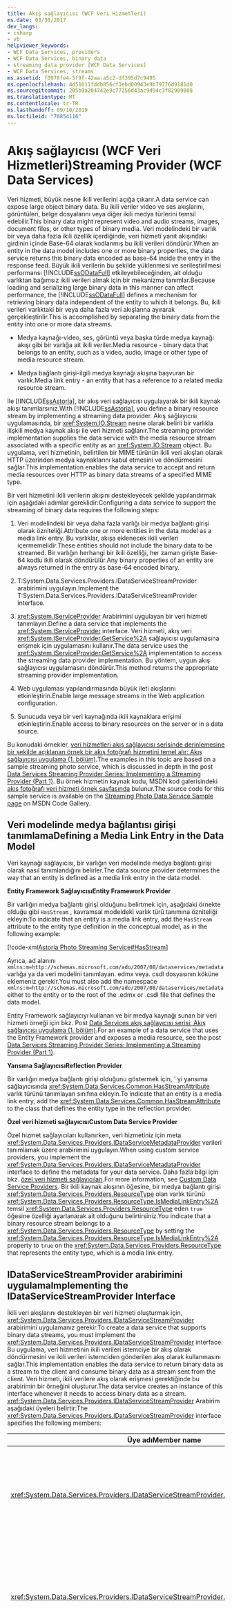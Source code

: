 ```yaml
---
title: Akış sağlayıcısı (WCF Veri Hizmetleri)
ms.date: 03/30/2017
dev_langs:
- csharp
- vb
helpviewer_keywords:
- WCF Data Services, providers
- WCF Data Services, binary data
- streaming data provider [WCF Data Services]
- WCF Data Services, streams
ms.assetid: f0978fe4-5f9f-42aa-a5c2-df395d7c9495
ms.openlocfilehash: 4d51011fddb856cf1ebd00943e9b79776d9181d0
ms.sourcegitcommit: 205b9a204742e9c77256d43ac9d94c3f82909808
ms.translationtype: MT
ms.contentlocale: tr-TR
ms.lasthandoff: 09/10/2019
ms.locfileid: "70854116"
---
```

# <a name="streaming-provider-wcf-data-services"></a><span data-ttu-id="db31a-102">Akış sağlayıcısı (WCF Veri Hizmetleri)</span><span class="sxs-lookup"><span data-stu-id="db31a-102">Streaming Provider (WCF Data Services)</span></span>

<span data-ttu-id="db31a-103">Veri hizmeti, büyük nesne ikili verilerini açığa çıkarır.</span><span class="sxs-lookup"><span data-stu-id="db31a-103">A data service can expose large object binary data.</span></span> <span data-ttu-id="db31a-104">Bu ikili veriler video ve ses akışlarını, görüntüleri, belge dosyalarını veya diğer ikili medya türlerini temsil edebilir.</span><span class="sxs-lookup"><span data-stu-id="db31a-104">This binary data might represent video and audio streams, images, document files, or other types of binary media.</span></span> <span data-ttu-id="db31a-105">Veri modelindeki bir varlık bir veya daha fazla ikili özellik içerdiğinde, veri hizmeti yanıt akışındaki girdinin içinde Base-64 olarak kodlanmış bu ikili verileri döndürür.</span><span class="sxs-lookup"><span data-stu-id="db31a-105">When an entity in the data model includes one or more binary properties, the data service returns this binary data encoded as base-64 inside the entry in the response feed.</span></span> <span data-ttu-id="db31a-106">Büyük ikili verilerin bu şekilde yüklenmesi ve serileştirilmesi performansı [!INCLUDE[ssODataFull](../../../../includes/ssodatafull-md.md)] etkileyebileceğinden, ait olduğu varlıktan bağımsız ikili verileri almak için bir mekanizma tanımlar.</span><span class="sxs-lookup"><span data-stu-id="db31a-106">Because loading and serializing large binary data in this manner can affect performance, the [!INCLUDE[ssODataFull](../../../../includes/ssodatafull-md.md)] defines a mechanism for retrieving binary data independent of the entity to which it belongs.</span></span> <span data-ttu-id="db31a-107">Bu, ikili verileri varlıktaki bir veya daha fazla veri akışlarına ayırarak gerçekleştirilir.</span><span class="sxs-lookup"><span data-stu-id="db31a-107">This is accomplished by separating the binary data from the entity into one or more data streams.</span></span>

- <span data-ttu-id="db31a-108">Medya kaynağı-video, ses, görüntü veya başka türde medya kaynağı akışı gibi bir varlığa ait ikili veriler.</span><span class="sxs-lookup"><span data-stu-id="db31a-108">Media resource - binary data that belongs to an entity, such as a video, audio, image or other type of media resource stream.</span></span>

- <span data-ttu-id="db31a-109">Medya bağlantı girişi-ilgili medya kaynağı akışına başvuran bir varlık.</span><span class="sxs-lookup"><span data-stu-id="db31a-109">Media link entry - an entity that has a reference to a related media resource stream.</span></span>

<span data-ttu-id="db31a-110">İle [!INCLUDE[ssAstoria](../../../../includes/ssastoria-md.md)], bir akış veri sağlayıcısı uygulayarak bir ikili kaynak akışı tanımlarsınız.</span><span class="sxs-lookup"><span data-stu-id="db31a-110">With [!INCLUDE[ssAstoria](../../../../includes/ssastoria-md.md)], you define a binary resource stream by implementing a streaming data provider.</span></span> <span data-ttu-id="db31a-111">Akış sağlayıcısı uygulamasında, bir <xref:System.IO.Stream> nesne olarak belirli bir varlıkla ilişkili medya kaynak akışı ile veri hizmeti sağlanır.</span><span class="sxs-lookup"><span data-stu-id="db31a-111">The streaming provider implementation supplies the data service with the media resource stream associated with a specific entity as an <xref:System.IO.Stream> object.</span></span> <span data-ttu-id="db31a-112">Bu uygulama, veri hizmetinin, belirtilen bir MIME türünün ikili veri akışları olarak HTTP üzerinden medya kaynaklarını kabul etmesini ve döndürmesini sağlar.</span><span class="sxs-lookup"><span data-stu-id="db31a-112">This implementation enables the data service to accept and return media resources over HTTP as binary data streams of a specified MIME type.</span></span>

<span data-ttu-id="db31a-113">Bir veri hizmetini ikili verilerin akışını destekleyecek şekilde yapılandırmak için aşağıdaki adımlar gereklidir:</span><span class="sxs-lookup"><span data-stu-id="db31a-113">Configuring a data service to support the streaming of binary data requires the following steps:</span></span>

1. <span data-ttu-id="db31a-114">Veri modelindeki bir veya daha fazla varlığı bir medya bağlantı girişi olarak özniteliği.</span><span class="sxs-lookup"><span data-stu-id="db31a-114">Attribute one or more entities in the data model as a media link entry.</span></span> <span data-ttu-id="db31a-115">Bu varlıklar, akışa eklenecek ikili verileri içermemelidir.</span><span class="sxs-lookup"><span data-stu-id="db31a-115">These entities should not include the binary data to be streamed.</span></span> <span data-ttu-id="db31a-116">Bir varlığın herhangi bir ikili özelliği, her zaman girişte Base-64 kodlu ikili olarak döndürülür.</span><span class="sxs-lookup"><span data-stu-id="db31a-116">Any binary properties of an entity are always returned in the entry as base-64 encoded binary.</span></span>

2. <span data-ttu-id="db31a-117">T:System.Data.Services.Providers.IDataServiceStreamProvider arabirimini uygulayın.</span><span class="sxs-lookup"><span data-stu-id="db31a-117">Implement the T:System.Data.Services.Providers.IDataServiceStreamProvider interface.</span></span>

3. <span data-ttu-id="db31a-118"><xref:System.IServiceProvider> Arabirimini uygulayan bir veri hizmeti tanımlayın.</span><span class="sxs-lookup"><span data-stu-id="db31a-118">Define a data service that implements the <xref:System.IServiceProvider> interface.</span></span> <span data-ttu-id="db31a-119">Veri hizmeti, akış veri <xref:System.IServiceProvider.GetService%2A> sağlayıcısı uygulamasına erişmek için uygulamasını kullanır.</span><span class="sxs-lookup"><span data-stu-id="db31a-119">The data service uses the <xref:System.IServiceProvider.GetService%2A> implementation to access the streaming data provider implementation.</span></span> <span data-ttu-id="db31a-120">Bu yöntem, uygun akış sağlayıcısı uygulamasını döndürür.</span><span class="sxs-lookup"><span data-stu-id="db31a-120">This method returns the appropriate streaming provider implementation.</span></span>

4. <span data-ttu-id="db31a-121">Web uygulaması yapılandırmasında büyük ileti akışlarını etkinleştirin.</span><span class="sxs-lookup"><span data-stu-id="db31a-121">Enable large message streams in the Web application configuration.</span></span>

5. <span data-ttu-id="db31a-122">Sunucuda veya bir veri kaynağında ikili kaynaklara erişimi etkinleştirin.</span><span class="sxs-lookup"><span data-stu-id="db31a-122">Enable access to binary resources on the server or in a data source.</span></span>

<span data-ttu-id="db31a-123">Bu konudaki örnekler, [veri hizmetleri akış sağlayıcısı serisinde derinlemesine bir şekilde açıklanan örnek bir akış fotoğrafı hizmetini temel alır: Akış sağlayıcısı uygulama (1. bölüm)](https://go.microsoft.com/fwlink/?LinkID=198989).</span><span class="sxs-lookup"><span data-stu-id="db31a-123">The examples in this topic are based on a sample streaming photo service, which is discussed in depth in the post [Data Services Streaming Provider Series: Implementing a Streaming Provider (Part 1)](https://go.microsoft.com/fwlink/?LinkID=198989).</span></span> <span data-ttu-id="db31a-124">Bu örnek hizmetin kaynak kodu, MSDN kod galerisindeki [akış fotoğrafı veri hizmeti örnek sayfasında](https://go.microsoft.com/fwlink/?LinkID=198988) bulunur.</span><span class="sxs-lookup"><span data-stu-id="db31a-124">The source code for this sample service is available on the [Streaming Photo Data Service Sample page](https://go.microsoft.com/fwlink/?LinkID=198988) on MSDN Code Gallery.</span></span>

## <a name="defining-a-media-link-entry-in-the-data-model"></a><span data-ttu-id="db31a-125">Veri modelinde medya bağlantısı girişi tanımlama</span><span class="sxs-lookup"><span data-stu-id="db31a-125">Defining a Media Link Entry in the Data Model</span></span>

<span data-ttu-id="db31a-126">Veri kaynağı sağlayıcısı, bir varlığın veri modelinde medya bağlantı girişi olarak nasıl tanımlandığını belirler.</span><span class="sxs-lookup"><span data-stu-id="db31a-126">The data source provider determines the way that an entity is defined as a media link entry in the data model.</span></span>

<span data-ttu-id="db31a-127">**Entity Framework Sağlayıcısı**</span><span class="sxs-lookup"><span data-stu-id="db31a-127">**Entity Framework Provider**</span></span>

<span data-ttu-id="db31a-128">Bir varlığın medya bağlantı girişi olduğunu belirtmek için, aşağıdaki örnekte olduğu gibi `HasStream` , kavramsal modeldeki varlık türü tanımına özniteliği ekleyin:</span><span class="sxs-lookup"><span data-stu-id="db31a-128">To indicate that an entity is a media link entry, add the `HasStream` attribute to the entity type definition in the conceptual model, as in the following example:</span></span>

[!code-xml[Astoria Photo Streaming Service#HasStream](../../../../samples/snippets/xml/VS_Snippets_Misc/astoria_photo_streaming_service/xml/photodata.edmx#hasstream)]

<span data-ttu-id="db31a-129">Ayrıca, ad alanını `xmlns:m=http://schemas.microsoft.com/ado/2007/08/dataservices/metadata` varlığa ya da veri modelini tanımlayan. edmx veya. csdl dosyasının köküne eklemeniz gerekir.</span><span class="sxs-lookup"><span data-stu-id="db31a-129">You must also add the namespace `xmlns:m=http://schemas.microsoft.com/ado/2007/08/dataservices/metadata` either to the entity or to the root of the .edmx or .csdl file that defines the data model.</span></span>

<span data-ttu-id="db31a-130">Entity Framework sağlayıcıyı kullanan ve bir medya kaynağı sunan bir veri hizmeti örneği için bkz. Post [Data Services akış sağlayıcısı serisi: Akış sağlayıcısı uygulama (1. bölüm)](https://go.microsoft.com/fwlink/?LinkID=198989).</span><span class="sxs-lookup"><span data-stu-id="db31a-130">For an example of a data service that uses the Entity Framework provider and exposes a media resource, see the post [Data Services Streaming Provider Series: Implementing a Streaming Provider (Part 1)](https://go.microsoft.com/fwlink/?LinkID=198989).</span></span>

<span data-ttu-id="db31a-131">**Yansıma Sağlayıcısı**</span><span class="sxs-lookup"><span data-stu-id="db31a-131">**Reflection Provider**</span></span>

<span data-ttu-id="db31a-132">Bir varlığın medya bağlantı girişi olduğunu göstermek için, ' yi yansıma sağlayıcısında <xref:System.Data.Services.Common.HasStreamAttribute> varlık türünü tanımlayan sınıfına ekleyin.</span><span class="sxs-lookup"><span data-stu-id="db31a-132">To indicate that an entity is a media link entry, add the <xref:System.Data.Services.Common.HasStreamAttribute> to the class that defines the entity type in the reflection provider.</span></span>

<span data-ttu-id="db31a-133">**Özel veri hizmeti sağlayıcısı**</span><span class="sxs-lookup"><span data-stu-id="db31a-133">**Custom Data Service Provider**</span></span>

<span data-ttu-id="db31a-134">Özel hizmet sağlayıcıları kullanırken, veri hizmetiniz için meta <xref:System.Data.Services.Providers.IDataServiceMetadataProvider> verileri tanımlamak üzere arabirimini uygulayın.</span><span class="sxs-lookup"><span data-stu-id="db31a-134">When using custom service providers, you implement the <xref:System.Data.Services.Providers.IDataServiceMetadataProvider> interface to define the metadata for your data service.</span></span> <span data-ttu-id="db31a-135">Daha fazla bilgi için bkz. [özel veri hizmeti sağlayıcıları](custom-data-service-providers-wcf-data-services.md).</span><span class="sxs-lookup"><span data-stu-id="db31a-135">For more information, see [Custom Data Service Providers](custom-data-service-providers-wcf-data-services.md).</span></span> <span data-ttu-id="db31a-136">Bir ikili kaynak akışının öğesine, bir medya bağlantı girişi <xref:System.Data.Services.Providers.ResourceType> olan varlık türünü <xref:System.Data.Services.Providers.ResourceType.IsMediaLinkEntry%2A> temsil <xref:System.Data.Services.Providers.ResourceType> eden `true` öğesine özelliği ayarlanarak ait olduğunu belirtirsiniz.</span><span class="sxs-lookup"><span data-stu-id="db31a-136">You indicate that a binary resource stream belongs to a <xref:System.Data.Services.Providers.ResourceType> by setting the <xref:System.Data.Services.Providers.ResourceType.IsMediaLinkEntry%2A> property to `true` on the <xref:System.Data.Services.Providers.ResourceType> that represents the entity type, which is a media link entry.</span></span>

## <a name="implementing-the-idataservicestreamprovider-interface"></a><span data-ttu-id="db31a-137">IDataServiceStreamProvider arabirimini uygulama</span><span class="sxs-lookup"><span data-stu-id="db31a-137">Implementing the IDataServiceStreamProvider Interface</span></span>

<span data-ttu-id="db31a-138">İkili veri akışlarını destekleyen bir veri hizmeti oluşturmak için, <xref:System.Data.Services.Providers.IDataServiceStreamProvider> arabirimini uygulamanız gerekir.</span><span class="sxs-lookup"><span data-stu-id="db31a-138">To create a data service that supports binary data streams, you must implement the <xref:System.Data.Services.Providers.IDataServiceStreamProvider> interface.</span></span> <span data-ttu-id="db31a-139">Bu uygulama, veri hizmetinin ikili verileri istemciye bir akış olarak döndürmesini ve ikili verileri istemciden gönderilen akış olarak kullanmasını sağlar.</span><span class="sxs-lookup"><span data-stu-id="db31a-139">This implementation enables the data service to return binary data as a stream to the client and consume binary data as a stream sent from the client.</span></span> <span data-ttu-id="db31a-140">Veri hizmeti, ikili verilere akış olarak erişmesi gerektiğinde bu arabirimin bir örneğini oluşturur.</span><span class="sxs-lookup"><span data-stu-id="db31a-140">The data service creates an instance of this interface whenever it needs to access binary data as a stream.</span></span> <span data-ttu-id="db31a-141"><xref:System.Data.Services.Providers.IDataServiceStreamProvider> Arabirim aşağıdaki üyeleri belirtir:</span><span class="sxs-lookup"><span data-stu-id="db31a-141">The <xref:System.Data.Services.Providers.IDataServiceStreamProvider> interface specifies the following members:</span></span>

|<span data-ttu-id="db31a-142">Üye adı</span><span class="sxs-lookup"><span data-stu-id="db31a-142">Member name</span></span>|<span data-ttu-id="db31a-143">Açıklama</span><span class="sxs-lookup"><span data-stu-id="db31a-143">Description</span></span>|
|-----------------|-----------------|
|<xref:System.Data.Services.Providers.IDataServiceStreamProvider.DeleteStream%2A>|<span data-ttu-id="db31a-144">Bu yöntem, medya bağlantısı girişi silindiğinde ilgili medya kaynağını silmek için veri hizmeti tarafından çağrılır.</span><span class="sxs-lookup"><span data-stu-id="db31a-144">This method is invoked by the data service to delete the corresponding media resource when its media link entry is deleted.</span></span> <span data-ttu-id="db31a-145">Uygulamasını uyguladığınızda, bu yöntem sağlanan medya bağlantısı girdisiyle ilişkili medya kaynağını silen kodu içerir. <xref:System.Data.Services.Providers.IDataServiceStreamProvider></span><span class="sxs-lookup"><span data-stu-id="db31a-145">When you implement <xref:System.Data.Services.Providers.IDataServiceStreamProvider>, this method contains the code that deletes the media resource associated with the supplied media link entry.</span></span>|
|<xref:System.Data.Services.Providers.IDataServiceStreamProvider.GetReadStream%2A>|<span data-ttu-id="db31a-146">Bu yöntem, bir medya kaynağını akış olarak döndürmek için veri hizmeti tarafından çağrılır.</span><span class="sxs-lookup"><span data-stu-id="db31a-146">This method is invoked by the data service to return a media resource as a stream.</span></span> <span data-ttu-id="db31a-147">Uygulamasını uyguladığınızda, bu yöntem, veri hizmeti tarafından sağlanan medya bağlantı girdisiyle ilişkili döndürülen medya kaynağına kullanılan bir akış sağlayan kodu içerir. <xref:System.Data.Services.Providers.IDataServiceStreamProvider></span><span class="sxs-lookup"><span data-stu-id="db31a-147">When you implement <xref:System.Data.Services.Providers.IDataServiceStreamProvider>, this method contains the code that provides a stream that is used by the data service to the return media resource that is associated with the provided media link entry.</span></span>|
|<xref:System.Data.Services.Providers.IDataServiceStreamProvider.GetReadStreamUri%2A>|<span data-ttu-id="db31a-148">Bu yöntem, medya bağlantısı girişinin medya kaynağını istemek için kullanılan URI 'yi döndürmek için veri hizmeti tarafından çağrılır.</span><span class="sxs-lookup"><span data-stu-id="db31a-148">This method is invoked by the data service to return the URI that is used to request the media resource for the media link entry.</span></span> <span data-ttu-id="db31a-149">Bu değer, ortam bağlantı girişinin içerik `src` öğesinde özniteliği oluşturmak için kullanılır ve veri akışını istemek için kullanılır.</span><span class="sxs-lookup"><span data-stu-id="db31a-149">This value is used to create the `src` attribute in the content element of the media link entry and that is used to request the data stream.</span></span> <span data-ttu-id="db31a-150">Bu yöntem döndüğünde `null`, veri hizmeti URI 'yi otomatik olarak belirler.</span><span class="sxs-lookup"><span data-stu-id="db31a-150">When this method returns `null`, the data service automatically determines the URI.</span></span> <span data-ttu-id="db31a-151">İstemcilere, Steme sağlayıcısını kullanmadan ikili verilere doğrudan erişim sağlamanız gerektiğinde bu yöntemi kullanın.</span><span class="sxs-lookup"><span data-stu-id="db31a-151">Use this method when you need to provide clients with direct access to binary data without using the steam provider.</span></span>|
|<xref:System.Data.Services.Providers.IDataServiceStreamProvider.GetStreamContentType%2A>|<span data-ttu-id="db31a-152">Bu yöntem, belirtilen medya bağlantısı girdisiyle ilişkili Medya kaynağının Içerik türü değerini döndürmek için veri hizmeti tarafından çağrılır.</span><span class="sxs-lookup"><span data-stu-id="db31a-152">This method is invoked by the data service to return the Content-Type value of the media resource that is associated with the specified media link entry.</span></span>|
|<xref:System.Data.Services.Providers.IDataServiceStreamProvider.GetStreamETag%2A>|<span data-ttu-id="db31a-153">Bu yöntem, belirtilen varlıkla ilişkili veri akışının eTag 'i döndürmek için veri hizmeti tarafından çağrılır.</span><span class="sxs-lookup"><span data-stu-id="db31a-153">This method is invoked by the data service to return the eTag of the data stream that is associated with the specified entity.</span></span> <span data-ttu-id="db31a-154">Bu yöntem, ikili veriler için eşzamanlılık yönetirken kullanılır.</span><span class="sxs-lookup"><span data-stu-id="db31a-154">This method is used when you manage concurrency for the binary data.</span></span> <span data-ttu-id="db31a-155">Bu yöntem null döndürdüğünde veri hizmeti eşzamanlılık izlemez.</span><span class="sxs-lookup"><span data-stu-id="db31a-155">When this method returns null, the data service does not track concurrency.</span></span>|
|<xref:System.Data.Services.Providers.IDataServiceStreamProvider.GetWriteStream%2A>|<span data-ttu-id="db31a-156">Bu yöntem, istemciden gönderilen akış alınırken kullanılan akışı almak için veri hizmeti tarafından çağrılır.</span><span class="sxs-lookup"><span data-stu-id="db31a-156">This method is invoked by the data service to obtain the stream that is used when receiving the stream sent from the client.</span></span> <span data-ttu-id="db31a-157">Uygulamasını uyguladığınızda, veri hizmetinin alınan akış verilerini yazdığı yazılabilir bir akış döndürmelidir. <xref:System.Data.Services.Providers.IDataServiceStreamProvider></span><span class="sxs-lookup"><span data-stu-id="db31a-157">When you implement <xref:System.Data.Services.Providers.IDataServiceStreamProvider>, you must return a writable stream to which the data service writes received stream data.</span></span>|
|<xref:System.Data.Services.Providers.IDataServiceStreamProvider.ResolveType%2A>|<span data-ttu-id="db31a-158">Eklenmekte olan medya kaynağı için veri akışıyla ilişkili medya bağlantı girişi için veri hizmeti çalışma zamanının oluşturulması gereken türü temsil eden bir ad alanı nitelenmiş tür adı döndürür.</span><span class="sxs-lookup"><span data-stu-id="db31a-158">Returns a namespace-qualified type name that represents the type that the data service runtime must create for the media link entry that is associated with the data stream for the media resource that is being inserted.</span></span>|

## <a name="creating-the-streaming-data-service"></a><span data-ttu-id="db31a-159">Akış veri hizmeti oluşturuluyor</span><span class="sxs-lookup"><span data-stu-id="db31a-159">Creating the Streaming Data Service</span></span>

<span data-ttu-id="db31a-160">[!INCLUDE[ssAstoria](../../../../includes/ssastoria-md.md)] Çalışma zamanının <xref:System.Data.Services.Providers.IDataServiceStreamProvider> uygulamaya erişimi sağlamak için, <xref:System.IServiceProvider> oluşturduğunuz veri hizmetinin de arabirimi uygulaması gerekir.</span><span class="sxs-lookup"><span data-stu-id="db31a-160">To provide the [!INCLUDE[ssAstoria](../../../../includes/ssastoria-md.md)] runtime with access to the <xref:System.Data.Services.Providers.IDataServiceStreamProvider> implementation, the data service that you create must also implement the <xref:System.IServiceProvider> interface.</span></span> <span data-ttu-id="db31a-161">Aşağıdaki örnek, uygulayan <xref:System.IServiceProvider.GetService%2A> `PhotoServiceStreamProvider` <xref:System.Data.Services.Providers.IDataServiceStreamProvider>sınıfının bir örneğini döndürmek için yönteminin nasıl uygulanacağını gösterir.</span><span class="sxs-lookup"><span data-stu-id="db31a-161">The following example shows how to implement the <xref:System.IServiceProvider.GetService%2A> method to return an instance of the `PhotoServiceStreamProvider` class that implements <xref:System.Data.Services.Providers.IDataServiceStreamProvider>.</span></span>

[!code-csharp[Astoria Photo Streaming Service#PhotoServiceStreamingProvider](../../../../samples/snippets/csharp/VS_Snippets_Misc/astoria_photo_streaming_service/cs/photodata.svc.cs#photoservicestreamingprovider)]
[!code-vb[Astoria Photo Streaming Service#PhotoServiceStreamingProvider](../../../../samples/snippets/visualbasic/VS_Snippets_Misc/astoria_photo_streaming_service/vb/photodata.svc.vb#photoservicestreamingprovider)]

<span data-ttu-id="db31a-162">Veri hizmeti oluşturma hakkında genel bilgi için bkz. [veri hizmetini yapılandırma](configuring-the-data-service-wcf-data-services.md).</span><span class="sxs-lookup"><span data-stu-id="db31a-162">For general information about how to create a data service, see [Configuring the Data Service](configuring-the-data-service-wcf-data-services.md).</span></span>

## <a name="enabling-large-binary-streams-in-the-hosting-environment"></a><span data-ttu-id="db31a-163">Barındırma ortamında büyük Ikili akışları etkinleştirme</span><span class="sxs-lookup"><span data-stu-id="db31a-163">Enabling Large Binary Streams in the Hosting Environment</span></span>

<span data-ttu-id="db31a-164">Bir ASP.NET Web uygulamasında bir veri hizmeti oluşturduğunuzda, HTTP protokol uygulamasını sağlamak için Windows Communication Foundation (WCF) kullanılır.</span><span class="sxs-lookup"><span data-stu-id="db31a-164">When you create a data service in an ASP.NET Web application, Windows Communication Foundation (WCF) is used to provide the HTTP protocol implementation.</span></span> <span data-ttu-id="db31a-165">Varsayılan olarak, WCF HTTP iletilerinin boyutunu yalnızca 65K bayt olarak sınırlandırır.</span><span class="sxs-lookup"><span data-stu-id="db31a-165">By default, WCF limits the size of HTTP messages to only 65K bytes.</span></span> <span data-ttu-id="db31a-166">Veri hizmetinden büyük ikili veri akışı oluşturabilmek için, büyük ikili dosyaları etkinleştirmek ve aktarım için akışları kullanmak üzere Web uygulamasını da yapılandırmanız gerekir.</span><span class="sxs-lookup"><span data-stu-id="db31a-166">To be able to stream large binary data to and from the data service, you must also configure the Web application to enable large binary files and to use streams for transfer.</span></span> <span data-ttu-id="db31a-167">Bunu yapmak için, uygulamanın Web. config dosyasının `<configuration />` öğesine aşağıdakini ekleyin:</span><span class="sxs-lookup"><span data-stu-id="db31a-167">To do this, add the following in the `<configuration />` element of the application's Web.config file:</span></span>

> [!NOTE]
> <span data-ttu-id="db31a-168">Hem istek hem de <xref:System.ServiceModel.TransferMode.Streamed?displayProperty=nameWithType> yanıt iletilerindeki ikili verilerin aynı şekilde ve WCF tarafından arabelleğe alınmadığından emin olmak için bir aktarım modu kullanmanız gerekir.</span><span class="sxs-lookup"><span data-stu-id="db31a-168">You must use a <xref:System.ServiceModel.TransferMode.Streamed?displayProperty=nameWithType> transfer mode to ensure that the binary data in both the request and response messages are streamed and not buffered by WCF.</span></span>

<span data-ttu-id="db31a-169">Daha fazla bilgi için bkz. [akış Ileti aktarımı](../../wcf/feature-details/streaming-message-transfer.md) ve [Aktarım kotaları](../../wcf/feature-details/transport-quotas.md).</span><span class="sxs-lookup"><span data-stu-id="db31a-169">For more information, see [Streaming Message Transfer](../../wcf/feature-details/streaming-message-transfer.md) and [Transport Quotas](../../wcf/feature-details/transport-quotas.md).</span></span>

<span data-ttu-id="db31a-170">Varsayılan olarak, Internet Information Services (IIS) isteklerin boyutunu 4MB olarak sınırlandırır.</span><span class="sxs-lookup"><span data-stu-id="db31a-170">By default, Internet Information Services (IIS) also limits the size of requests to 4MB.</span></span> <span data-ttu-id="db31a-171">Veri hizmetinizin IIS üzerinde çalışırken 4 MB 'tan büyük akışları almasını sağlamak için, aşağıdaki şekilde gösterildiği gibi, `maxRequestLength` `<system.web />` yapılandırma bölümündeki [httpRuntime öğesinin (ASP.NET Settings şeması)](https://docs.microsoft.com/previous-versions/dotnet/netframework-4.0/e1f13641(v=vs.100)) özniteliğini de ayarlamanız gerekir örneğinde</span><span class="sxs-lookup"><span data-stu-id="db31a-171">To enable your data service to receive streams larger than 4MB when running on IIS, you must also set the `maxRequestLength` attribute of the [httpRuntime Element (ASP.NET Settings Schema)](https://docs.microsoft.com/previous-versions/dotnet/netframework-4.0/e1f13641(v=vs.100)) in the `<system.web />` configuration section, as shown in the following example:</span></span>

## <a name="using-data-streams-in-a-client-application"></a><span data-ttu-id="db31a-172">Istemci uygulamasında veri akışlarını kullanma</span><span class="sxs-lookup"><span data-stu-id="db31a-172">Using Data Streams in a Client Application</span></span>

<span data-ttu-id="db31a-173">[!INCLUDE[ssAstoria](../../../../includes/ssastoria-md.md)] İstemci kitaplığı, bu kullanıma sunulan kaynakları istemcide ikili akışlar olarak hem alıp hem de güncelleştirmenizi sağlar.</span><span class="sxs-lookup"><span data-stu-id="db31a-173">The [!INCLUDE[ssAstoria](../../../../includes/ssastoria-md.md)] client library enables you to both retrieve and update these exposed resources as binary streams on the client.</span></span> <span data-ttu-id="db31a-174">Daha fazla bilgi için bkz. [Ikili verilerle çalışma](working-with-binary-data-wcf-data-services.md).</span><span class="sxs-lookup"><span data-stu-id="db31a-174">For more information, see [Working with Binary Data](working-with-binary-data-wcf-data-services.md).</span></span>

## <a name="considerations-for-working-with-a-streaming-provider"></a><span data-ttu-id="db31a-175">Bir akış sağlayıcısıyla çalışmaya yönelik konular</span><span class="sxs-lookup"><span data-stu-id="db31a-175">Considerations for Working with a Streaming Provider</span></span>

<span data-ttu-id="db31a-176">Aşağıda, bir akış sağlayıcısı uyguladığınızda ve bir veri hizmetinden medya kaynaklarına eriştiğinizde dikkate alınması gereken noktalar verilmiştir.</span><span class="sxs-lookup"><span data-stu-id="db31a-176">The following are things to consider when you implement a streaming provider and when you access media resources from a data service.</span></span>

- <span data-ttu-id="db31a-177">Medya kaynakları için BIRLEŞTIRME istekleri desteklenmez.</span><span class="sxs-lookup"><span data-stu-id="db31a-177">MERGE requests are not supported for media resources.</span></span> <span data-ttu-id="db31a-178">Var olan bir varlığın medya kaynağını değiştirmek için bir PUT isteği kullanın.</span><span class="sxs-lookup"><span data-stu-id="db31a-178">Use a PUT request to change the media resource of an existing entity.</span></span>

- <span data-ttu-id="db31a-179">POST isteği yeni bir medya bağlantı girişi oluşturmak için kullanılamaz.</span><span class="sxs-lookup"><span data-stu-id="db31a-179">A POST request cannot be used to create a new media link entry.</span></span> <span data-ttu-id="db31a-180">Bunun yerine, yeni bir medya kaynağı oluşturmak için bir POST isteği oluşturmanız gerekir ve veri hizmeti varsayılan değerlerle yeni bir medya bağlantısı girişi oluşturur.</span><span class="sxs-lookup"><span data-stu-id="db31a-180">Instead, you must issue a POST request to create a new media resource, and the data service creates a new media link entry with default values.</span></span> <span data-ttu-id="db31a-181">Bu yeni varlık, sonraki bir BIRLEŞTIRME veya PUT isteği tarafından güncelleştirilemeyebilir.</span><span class="sxs-lookup"><span data-stu-id="db31a-181">This new entity can be updated by a subsequent MERGE or PUT request.</span></span> <span data-ttu-id="db31a-182">Ayrıca, varlık önbelleğini de göz önünde bulundurmanız ve özellik değerini POST isteğindeki başlık üst bilgisinin değerine ayarlamak gibi bir ilke oluşturmanız da gerekebilir.</span><span class="sxs-lookup"><span data-stu-id="db31a-182">You may also consider caching the entity and make updates in the disposer, such as setting the property value to the value of the Slug header in the POST request.</span></span>

- <span data-ttu-id="db31a-183">Bir post isteği alındığında, veri hizmeti medya bağlantısı girişi oluşturmak <xref:System.Data.Services.Providers.IDataServiceStreamProvider.GetWriteStream%2A> için çağırmadan <xref:System.Data.Services.IUpdatable.SaveChanges%2A> önce medya kaynağını oluşturmak için çağırır.</span><span class="sxs-lookup"><span data-stu-id="db31a-183">When a POST request is received, the data service calls <xref:System.Data.Services.Providers.IDataServiceStreamProvider.GetWriteStream%2A> to create the media resource before it calls <xref:System.Data.Services.IUpdatable.SaveChanges%2A> to create the media link entry.</span></span>

- <span data-ttu-id="db31a-184">Uygulamasının bir<xref:System.IO.MemoryStream> nesnesi döndürmemelidir. <xref:System.Data.Services.Providers.IDataServiceStreamProvider.GetWriteStream%2A></span><span class="sxs-lookup"><span data-stu-id="db31a-184">An implementation of <xref:System.Data.Services.Providers.IDataServiceStreamProvider.GetWriteStream%2A> should not return a <xref:System.IO.MemoryStream> object.</span></span> <span data-ttu-id="db31a-185">Bu tür bir akış kullandığınızda, hizmet çok büyük veri akışları aldığında bellek kaynağı sorunları oluşur.</span><span class="sxs-lookup"><span data-stu-id="db31a-185">When you use this kind of stream, memory resource issues will occur when the service receives very large data streams.</span></span>

- <span data-ttu-id="db31a-186">Aşağıda, medya kaynaklarını bir veritabanında depolarken göz önünde bulundurmanız gereken noktalar verilmiştir:</span><span class="sxs-lookup"><span data-stu-id="db31a-186">The following are things to consider when storing media resources in a database:</span></span>

  - <span data-ttu-id="db31a-187">Medya kaynağı olan bir ikili özelliğin veri modeline dahil edilmemelidir.</span><span class="sxs-lookup"><span data-stu-id="db31a-187">A binary property that is a media resource should not be included in the data model.</span></span> <span data-ttu-id="db31a-188">Bir veri modelinde kullanıma sunulan tüm özellikler bir yanıt akışındaki girişte döndürülür.</span><span class="sxs-lookup"><span data-stu-id="db31a-188">All properties exposed in a data model are returned in the entry in a response feed.</span></span>

  - <span data-ttu-id="db31a-189">Büyük bir ikili akış ile performansı artırmak için, ikili verileri veritabanında depolamak üzere özel bir akış sınıfı oluşturmanızı öneririz.</span><span class="sxs-lookup"><span data-stu-id="db31a-189">To improve performance with a large binary stream, we recommend that you create a custom stream class to store binary data in the database.</span></span> <span data-ttu-id="db31a-190">Bu sınıf, <xref:System.Data.Services.Providers.IDataServiceStreamProvider.GetWriteStream%2A> uygulamanız tarafından döndürülür ve ikili verileri öbeklerdeki veritabanına gönderir.</span><span class="sxs-lookup"><span data-stu-id="db31a-190">This class is returned by your <xref:System.Data.Services.Providers.IDataServiceStreamProvider.GetWriteStream%2A> implementation and sends the binary data to the database in chunks.</span></span> <span data-ttu-id="db31a-191">Bir SQL Server veritabanı için, ikili veriler 1 MB 'tan büyükse veritabanına veri akışı için bir FıLESTREAM kullanmanızı öneririz.</span><span class="sxs-lookup"><span data-stu-id="db31a-191">For a SQL Server database, we recommend that you use a FILESTREAM to stream data into the database when the binary data is larger than 1MB.</span></span>

  - <span data-ttu-id="db31a-192">Veritabanınızın, veri hizmetiniz tarafından alınacak ikili büyük akışları depolamak için tasarlandığından emin olun.</span><span class="sxs-lookup"><span data-stu-id="db31a-192">Ensure that your database is designed to store the binary large streams that are to be received by your data service.</span></span>

  - <span data-ttu-id="db31a-193">İstemci tek bir istekte medya kaynağı içeren bir medya bağlantısı girişi eklemek üzere bir post isteği gönderdiğinde, <xref:System.Data.Services.Providers.IDataServiceStreamProvider.GetWriteStream%2A> veri hizmeti yeni varlığı veritabanına eklemeden önce akışı almak için çağırılır.</span><span class="sxs-lookup"><span data-stu-id="db31a-193">When a client sends a POST request to insert a media link entry with a media resource in a single request, <xref:System.Data.Services.Providers.IDataServiceStreamProvider.GetWriteStream%2A> is called to obtain the stream before the data service inserts the new entity into the database.</span></span> <span data-ttu-id="db31a-194">Bir akış sağlayıcısı uygulamasının bu veri hizmeti davranışını işleyebilmesi gerekir.</span><span class="sxs-lookup"><span data-stu-id="db31a-194">A streaming provider implementation must be able to handle this data service behavior.</span></span> <span data-ttu-id="db31a-195">İkili verileri depolamak için ayrı bir veri tablosu kullanmayı düşünün veya veri akışını varlık veritabanına eklenene kadar bir dosyada depolayın.</span><span class="sxs-lookup"><span data-stu-id="db31a-195">Consider using a separate data table to store the binary data or store the data stream in a file until after the entity has been inserted into the database.</span></span>

- <span data-ttu-id="db31a-196"><xref:System.Data.Services.Providers.IDataServiceStreamProvider.DeleteStream%2A> ,<xref:System.Data.Services.Providers.IDataServiceStreamProvider.GetReadStream%2A>, Veya<xref:System.Data.Services.Providers.IDataServiceStreamProvider.GetWriteStream%2A> yöntemlerini uyguladığınızda, yöntem parametreleri olarak sağlanan ETag ve içerik türü değerlerini kullanmanız gerekir.</span><span class="sxs-lookup"><span data-stu-id="db31a-196">When you implement the <xref:System.Data.Services.Providers.IDataServiceStreamProvider.DeleteStream%2A>, <xref:System.Data.Services.Providers.IDataServiceStreamProvider.GetReadStream%2A>, or <xref:System.Data.Services.Providers.IDataServiceStreamProvider.GetWriteStream%2A> methods, you must use the eTag and Content-Type values that are supplied as method parameters.</span></span> <span data-ttu-id="db31a-197"><xref:System.Data.Services.Providers.IDataServiceStreamProvider> Sağlayıcı uygulamanızda ETag veya Content-Type üst bilgilerini ayarlamayın.</span><span class="sxs-lookup"><span data-stu-id="db31a-197">Do not set eTag or Content-Type headers in your <xref:System.Data.Services.Providers.IDataServiceStreamProvider> provider implementation.</span></span>

- <span data-ttu-id="db31a-198">Varsayılan olarak, istemci, öbekli bir HTTP aktarım kodlaması kullanarak büyük ikili akışlar gönderir.</span><span class="sxs-lookup"><span data-stu-id="db31a-198">By default, the client sends large binary streams by using a chunked HTTP Transfer-Encoding.</span></span> <span data-ttu-id="db31a-199">ASP.NET Development Server bu tür kodlamayı desteklemediğinden, büyük ikili akışları kabul etmesi gereken bir akış veri hizmetini barındırmak için bu Web sunucusunu kullanamazsınız.</span><span class="sxs-lookup"><span data-stu-id="db31a-199">Because the ASP.NET Development Server does not support this kind of encoding, you cannot use this Web server to host a streaming data service that must accept large binary streams.</span></span> <span data-ttu-id="db31a-200">ASP.NET Development Server hakkında daha fazla bilgi için bkz. [Visual Studio 'Da Web sunucuları for ASP.NET Web Projects](https://docs.microsoft.com/previous-versions/aspnet/58wxa9w5(v=vs.120)).</span><span class="sxs-lookup"><span data-stu-id="db31a-200">For more information on ASP.NET Development Server, see [Web Servers in Visual Studio for ASP.NET Web Projects](https://docs.microsoft.com/previous-versions/aspnet/58wxa9w5(v=vs.120)).</span></span>

<a name="versioning"></a>

## <a name="versioning-requirements"></a><span data-ttu-id="db31a-201">Sürüm oluşturma gereksinimleri</span><span class="sxs-lookup"><span data-stu-id="db31a-201">Versioning Requirements</span></span>

<span data-ttu-id="db31a-202">Akış sağlayıcısı aşağıdaki [!INCLUDE[ssODataShort](../../../../includes/ssodatashort-md.md)] protokol sürümü oluşturma gereksinimlerine sahiptir:</span><span class="sxs-lookup"><span data-stu-id="db31a-202">The streaming provider has the following [!INCLUDE[ssODataShort](../../../../includes/ssodatashort-md.md)] protocol versioning requirements:</span></span>

- <span data-ttu-id="db31a-203">Akış sağlayıcısı, veri hizmetinin [!INCLUDE[ssODataShort](../../../../includes/ssodatashort-md.md)] protokol ve sonraki sürümlerin sürüm 2,0 ' i desteklemesini gerektirir.</span><span class="sxs-lookup"><span data-stu-id="db31a-203">The streaming provider requires that the data service support version 2.0 of the [!INCLUDE[ssODataShort](../../../../includes/ssodatashort-md.md)] protocol and later versions.</span></span>

<span data-ttu-id="db31a-204">Daha fazla bilgi için bkz. [veri hizmeti sürümü oluşturma](data-service-versioning-wcf-data-services.md).</span><span class="sxs-lookup"><span data-stu-id="db31a-204">For more information, see [Data Service Versioning](data-service-versioning-wcf-data-services.md).</span></span>

## <a name="see-also"></a><span data-ttu-id="db31a-205">Ayrıca bkz.</span><span class="sxs-lookup"><span data-stu-id="db31a-205">See also</span></span>

- [<span data-ttu-id="db31a-206">Veri Hizmetleri Sağlayıcıları</span><span class="sxs-lookup"><span data-stu-id="db31a-206">Data Services Providers</span></span>](data-services-providers-wcf-data-services.md)
- [<span data-ttu-id="db31a-207">Özel Veri Hizmeti Sağlayıcıları</span><span class="sxs-lookup"><span data-stu-id="db31a-207">Custom Data Service Providers</span></span>](custom-data-service-providers-wcf-data-services.md)
- [<span data-ttu-id="db31a-208">İkili Verilerle Çalışma</span><span class="sxs-lookup"><span data-stu-id="db31a-208">Working with Binary Data</span></span>](working-with-binary-data-wcf-data-services.md)
